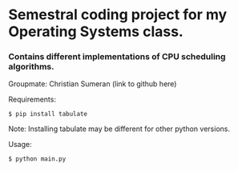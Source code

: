 # Semestral coding project for my Operating Systems class. 

### Contains different implementations of CPU scheduling algorithms. 

Groupmate: Christian Sumeran (link to github here)


Requirements:
```console
$ pip install tabulate
```

Note: Installing tabulate may be different for other python versions. 

Usage:
```console
$ python main.py
```